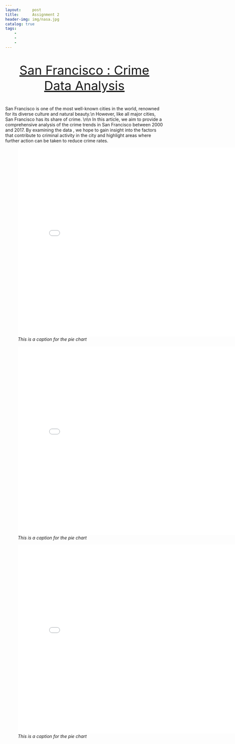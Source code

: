 ```yaml
---
layout:     post
title:      Assignment 2  
header-img: img/nasa.jpg
catalog: true
tags:
    - 
    - 
    - 
---
```

<head>
    <style>
        .header {
        text-align: center;
        font-size: 40px;}
    </style>
</head>
<p class="header"><u>San Francisco : Crime Data Analysis</u> </p>
<p>San Francisco is one of the most well-known cities in the world, renowned for its diverse culture and natural beauty.\n However, like all major cities, San Francisco has its share of crime. \n\n In this article, we aim to provide a comprehensive analysis of the crime trends in San Francisco between 2000 and 2017. By examining the data , we hope to gain insight into the factors that contribute to criminal activity in the city and highlight areas where further action can be taken to reduce crime rates.</p>
<p></p>
<figure>
  <embed 
    type="text/html" 
    src="/img/pie chart.html"
    width="800"
    height="600"
  >
    <figcaption><i>This is a caption for the pie chart</i></figcaption>
</figure>

<figure>
<embed 
       type="text/html" 
       src="/img/Crime Trends 168.html"
       width="800"
       height="600"
       >
 <figcaption><i>This is a caption for the pie chart</i></figcaption>
</figure>

<figure>
<embed 
       type="text/html" 
       src="/img/map of SF.html"
       width="800"
       height="600"
       >
 <figcaption><i>This is a caption for the pie chart</i></figcaption>
</figure>






